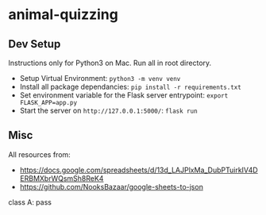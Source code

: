 # animal-quizzing

## Dev Setup
Instructions only for Python3 on Mac. Run all in root directory.
 - Setup Virtual Environment: `python3 -m venv venv`
 - Install all package dependancies: `pip install -r requirements.txt`
 - Set environment variable for the Flask server entrypoint: `export FLASK_APP=app.py`
 - Start the server on `http://127.0.0.1:5000/`: `flask run`

## Misc

All resources from:
 - https://docs.google.com/spreadsheets/d/13d_LAJPlxMa_DubPTuirkIV4DERBMXbrWQsmSh8ReK4
 - https://github.com/NooksBazaar/google-sheets-to-json


class A:
  pass
